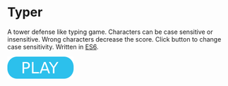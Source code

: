 # Typer

A tower defense like typing game. Characters can be case sensitive or insensitive. Wrong characters decrease the score. Click button to change case sensitivity. Written in [ES6](https://www.ecma-international.org/ecma-262/6.0/).

[![button](play.png)](typer.html)
